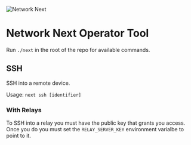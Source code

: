 ![Network Next](https://static.wixstatic.com/media/799fd4_0512b6edaeea4017a35613b4c0e9fc0b~mv2.jpg/v1/fill/w_1200,h_140,al_c,q_80,usm_0.66_1.00_0.01/networknext_logo_colour_black_RGB_tightc.jpg)

# Network Next Operator Tool

Run `./next` in the root of the repo for available commands.

## SSH

SSH into a remote device.

Usage: `next ssh [identifier]`

### With Relays

To SSH into a relay you must have the public key that grants you access.\
Once you do you must set the `RELAY_SERVER_KEY` environment varialbe to point to it.
